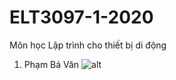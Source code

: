 # ELT3097-1-2020
Môn học Lập trình cho thiết bị di động
1. Phạm Bá Văn
![alt](https://drive.google.com/drive/folders/10l83aekoYt_6ekAZTfDchLnClZNCge8e)
